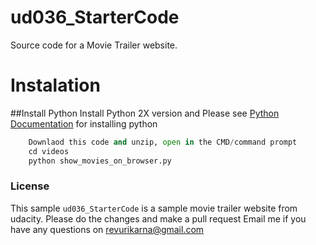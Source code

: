 # ud036_StarterCode
Source code for a Movie Trailer website.

# Instalation

##Install Python
 Install Python 2X version and Please see [Python Documentation](https://www.python.org/downloads/) for installing python

```python
    Downlaod this code and unzip, open in the CMD/command prompt
    cd videos
    python show_movies_on_browser.py

```

### License

This sample `ud036_StarterCode` is a sample movie trailer website from udacity.
Please do the changes and make a pull request
Email me if you have any questions on revurikarna@gmail.com